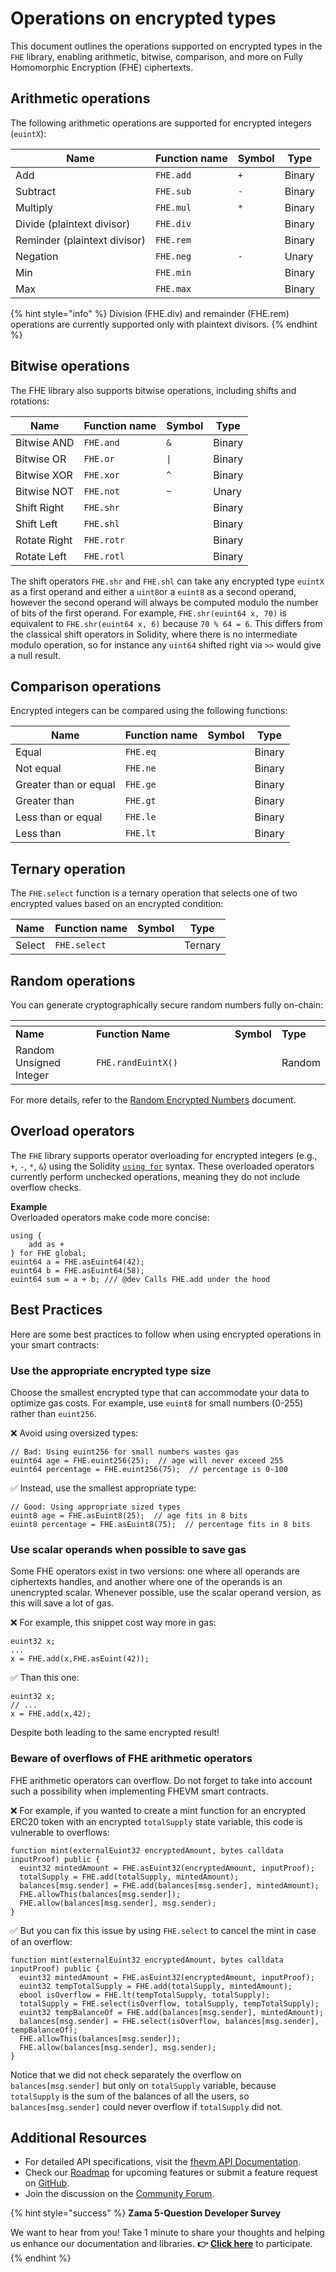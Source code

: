 # Operations on encrypted types

This document outlines the operations supported on encrypted types in the `FHE` library, enabling arithmetic, bitwise, comparison, and more on Fully Homomorphic Encryption (FHE) ciphertexts.

## Arithmetic operations

The following arithmetic operations are supported for encrypted integers (`euintX`):

| Name                         | Function name | Symbol | Type   |
| ---------------------------- | ------------- | ------ | ------ |
| Add                          | `FHE.add`     | `+`    | Binary |
| Subtract                     | `FHE.sub`     | `-`    | Binary |
| Multiply                     | `FHE.mul`     | `*`    | Binary |
| Divide (plaintext divisor)   | `FHE.div`     |        | Binary |
| Reminder (plaintext divisor) | `FHE.rem`     |        | Binary |
| Negation                     | `FHE.neg`     | `-`    | Unary  |
| Min                          | `FHE.min`     |        | Binary |
| Max                          | `FHE.max`     |        | Binary |

{% hint style="info" %}
Division (FHE.div) and remainder (FHE.rem) operations are currently supported only with plaintext divisors.
{% endhint %}

## Bitwise operations

The FHE library also supports bitwise operations, including shifts and rotations:

| Name         | Function name | Symbol | Type   |
| ------------ | ------------- | ------ | ------ |
| Bitwise AND  | `FHE.and`     | `&`    | Binary |
| Bitwise OR   | `FHE.or`      | `\|`   | Binary |
| Bitwise XOR  | `FHE.xor`     | `^`    | Binary |
| Bitwise NOT  | `FHE.not`     | `~`    | Unary  |
| Shift Right  | `FHE.shr`     |        | Binary |
| Shift Left   | `FHE.shl`     |        | Binary |
| Rotate Right | `FHE.rotr`    |        | Binary |
| Rotate Left  | `FHE.rotl`    |        | Binary |

The shift operators `FHE.shr` and `FHE.shl` can take any encrypted type `euintX` as a first operand and either a `uint8`or a `euint8` as a second operand, however the second operand will always be computed modulo the number of bits of the first operand. For example, `FHE.shr(euint64 x, 70)` is equivalent to `FHE.shr(euint64 x, 6)` because `70 % 64 = 6`. This differs from the classical shift operators in Solidity, where there is no intermediate modulo operation, so for instance any `uint64` shifted right via `>>` would give a null result.

## Comparison operations

Encrypted integers can be compared using the following functions:

| Name                  | Function name | Symbol | Type   |
| --------------------- | ------------- | ------ | ------ |
| Equal                 | `FHE.eq`      |        | Binary |
| Not equal             | `FHE.ne`      |        | Binary |
| Greater than or equal | `FHE.ge`      |        | Binary |
| Greater than          | `FHE.gt`      |        | Binary |
| Less than or equal    | `FHE.le`      |        | Binary |
| Less than             | `FHE.lt`      |        | Binary |

## Ternary operation

The `FHE.select` function is a ternary operation that selects one of two encrypted values based on an encrypted condition:

| Name   | Function name | Symbol | Type    |
| ------ | ------------- | ------ | ------- |
| Select | `FHE.select`  |        | Ternary |

## Random operations

You can generate cryptographically secure random numbers fully on-chain:

<table data-header-hidden><thead><tr><th></th><th width="206"></th><th></th><th></th></tr></thead><tbody><tr><td><strong>Name</strong></td><td><strong>Function Name</strong></td><td><strong>Symbol</strong></td><td><strong>Type</strong></td></tr><tr><td>Random Unsigned Integer</td><td><code>FHE.randEuintX()</code></td><td></td><td>Random</td></tr></tbody></table>

For more details, refer to the [Random Encrypted Numbers](random.md) document.

## Overload operators

The `FHE` library supports operator overloading for encrypted integers (e.g., `+`, `-`, `*`, `&`) using the Solidity [`using for`](https://docs.soliditylang.org/en/v0.8.24/contracts.html#using-for) syntax. These overloaded operators currently perform unchecked operations, meaning they do not include overflow checks.

**Example**\
Overloaded operators make code more concise:

```solidity
using {
    add as +
} for FHE global;
euint64 a = FHE.asEuint64(42);
euint64 b = FHE.asEuint64(58);
euint64 sum = a + b; /// @dev Calls FHE.add under the hood
```

## Best Practices

Here are some best practices to follow when using encrypted operations in your smart contracts:

### Use the appropriate encrypted type size

Choose the smallest encrypted type that can accommodate your data to optimize gas costs. For example, use `euint8` for small numbers (0-255) rather than `euint256`.

❌ Avoid using oversized types:

```solidity
// Bad: Using euint256 for small numbers wastes gas
euint64 age = FHE.euint256(25);  // age will never exceed 255
euint64 percentage = FHE.euint256(75);  // percentage is 0-100
```

✅ Instead, use the smallest appropriate type:

```solidity
// Good: Using appropriate sized types
euint8 age = FHE.asEuint8(25);  // age fits in 8 bits
euint8 percentage = FHE.asEuint8(75);  // percentage fits in 8 bits
```

### Use scalar operands when possible to save gas

Some FHE operators exist in two versions: one where all operands are ciphertexts handles, and another where one of the operands is an unencrypted scalar. Whenever possible, use the scalar operand version, as this will save a lot of gas.

❌ For example, this snippet cost way more in gas:

```solidity
euint32 x;
...
x = FHE.add(x,FHE.asEuint(42));
```

✅ Than this one:

```solidity
euint32 x;
// ...
x = FHE.add(x,42);
```

Despite both leading to the same encrypted result!

### Beware of overflows of FHE arithmetic operators

FHE arithmetic operators can overflow. Do not forget to take into account such a possibility when implementing FHEVM smart contracts.

❌ For example, if you wanted to create a mint function for an encrypted ERC20 token with an encrypted `totalSupply` state variable, this code is vulnerable to overflows:

```solidity
function mint(externalEuint32 encryptedAmount, bytes calldata inputProof) public {
  euint32 mintedAmount = FHE.asEuint32(encryptedAmount, inputProof);
  totalSupply = FHE.add(totalSupply, mintedAmount);
  balances[msg.sender] = FHE.add(balances[msg.sender], mintedAmount);
  FHE.allowThis(balances[msg.sender]);
  FHE.allow(balances[msg.sender], msg.sender);
}
```

✅ But you can fix this issue by using `FHE.select` to cancel the mint in case of an overflow:

```solidity
function mint(externalEuint32 encryptedAmount, bytes calldata inputProof) public {
  euint32 mintedAmount = FHE.asEuint32(encryptedAmount, inputProof);
  euint32 tempTotalSupply = FHE.add(totalSupply, mintedAmount);
  ebool isOverflow = FHE.lt(tempTotalSupply, totalSupply);
  totalSupply = FHE.select(isOverflow, totalSupply, tempTotalSupply);
  euint32 tempBalanceOf = FHE.add(balances[msg.sender], mintedAmount);
  balances[msg.sender] = FHE.select(isOverflow, balances[msg.sender], tempBalanceOf);
  FHE.allowThis(balances[msg.sender]);
  FHE.allow(balances[msg.sender], msg.sender);
}
```

Notice that we did not check separately the overflow on `balances[msg.sender]` but only on `totalSupply` variable, because `totalSupply` is the sum of the balances of all the users, so `balances[msg.sender]` could never overflow if `totalSupply` did not.

## Additional Resources

- For detailed API specifications, visit the [fhevm API Documentation](../references/functions.md).
- Check our [Roadmap](../developer/roadmap.md) for upcoming features or submit a feature request on [GitHub](https://github.com/zama-ai/fhevm-solidity/issues/new?template=feature-request.md).
- Join the discussion on the [Community Forum](https://community.zama.ai/c/fhevm/15).

{% hint style="success" %}
**Zama 5-Question Developer Survey**

We want to hear from you! Take 1 minute to share your thoughts and helping us enhance our documentation and libraries. **👉** [**Click here**](https://www.zama.ai/developer-survey) to participate.
{% endhint %}
